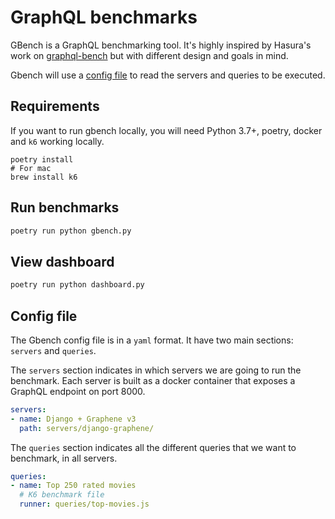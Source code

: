 # GraphQL benchmarks

GBench is a GraphQL benchmarking tool. It's highly inspired by Hasura's work on [graphql-bench](https://github.com/hasura/graphql-bench/) but with different design and goals in mind.

Gbench will use a [config file](#config-file) to read the servers and queries to be executed.

## Requirements

If you want to run gbench locally, you will need Python 3.7+, poetry, docker and `k6` working locally.

```shell
poetry install
# For mac
brew install k6
```

## Run benchmarks

```bash
poetry run python gbench.py
```

## View dashboard

```bash
poetry run python dashboard.py
```

## Config file

The Gbench config file is in a `yaml` format. It have two main sections: `servers` and `queries`.

The `servers` section indicates in which servers we are going to run the benchmark.
Each server is built as a docker container that exposes a GraphQL endpoint on port 8000.

```yaml
servers:
- name: Django + Graphene v3
  path: servers/django-graphene/
```

The `queries` section indicates all the different queries that we want to benchmark, in all servers.

```yaml
queries:
- name: Top 250 rated movies
  # K6 benchmark file
  runner: queries/top-movies.js
```
